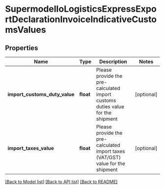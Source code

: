 # SupermodelIoLogisticsExpressExportDeclarationInvoiceIndicativeCustomsValues

## Properties
Name | Type | Description | Notes
------------ | ------------- | ------------- | -------------
**import_customs_duty_value** | **float** | Please provide the pre-calculated import customs duties value for the shipment | [optional] 
**import_taxes_value** | **float** | Please provide the pre-calculated import taxes (VAT/GST) value for the shipment | [optional] 

[[Back to Model list]](../README.md#documentation-for-models) [[Back to API list]](../README.md#documentation-for-api-endpoints) [[Back to README]](../README.md)

